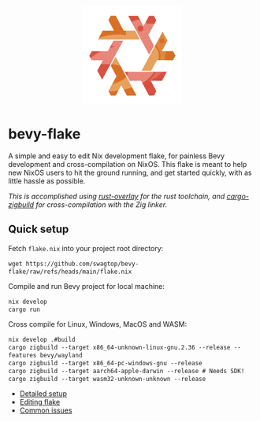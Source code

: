 <div align="center"> <img src="bevy-flake.webp" alt="bevy-flake" width="200"/> </div>

# bevy-flake

A simple and easy to edit Nix development flake,
for painless Bevy development and cross-compilation on NixOS.
This flake is meant to help new NixOS users to hit the ground running,
and get started quickly, with as little hassle as possible.

*This is accomplished using [rust-overlay][overlay] for the rust toolchain,
and [cargo-zigbuild][zigbuild] for cross-compilation with the Zig linker.*

[overlay]: https://github.com/oxalica/rust-overlay/
[zigbuild]: https://github.com/rust-cross/cargo-zigbuild

## Quick setup
Fetch `flake.nix` into your project root directory:
```
wget https://github.com/swagtop/bevy-flake/raw/refs/heads/main/flake.nix
```

Compile and run Bevy project for local machine:
```
nix develop
cargo run
```

Cross compile for Linux, Windows, MacOS and WASM:
```
nix develop .#build
cargo zigbuild --target x86_64-unknown-linux-gnu.2.36 --release --features bevy/wayland
cargo zigbuild --target x86_64-pc-windows-gnu --release
cargo zigbuild --target aarch64-apple-darwin --release # Needs SDK!
cargo zigbuild --target wasm32-unknown-unknown --release
```

- [Detailed setup](docs/detailed_setup.md)
- [Editing flake](docs/editing_flake.md)
- [Common issues](docs/common_issues.md)
